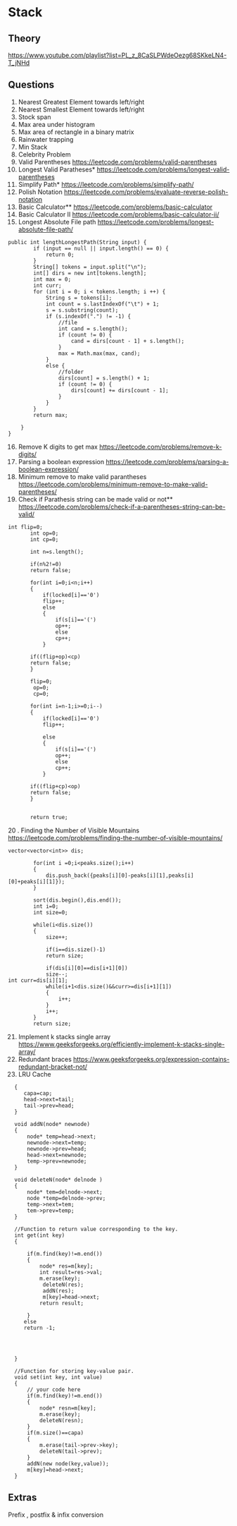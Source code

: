 # Stack



## Theory

https://www.youtube.com/playlist?list=PL_z_8CaSLPWdeOezg68SKkeLN4-T_jNHd


## Questions

1. Nearest Greatest Element towards left/right
2. Nearest Smallest  Element towards left/right
3. Stock span
4. Max area under histogram
5. Max area of rectangle in a binary matrix
6. Rainwater trapping
7. Min Stack
8. Celebrity Problem
9. Valid Parentheses https://leetcode.com/problems/valid-parentheses
10. Longest Valid Paratheses* https://leetcode.com/problems/longest-valid-parentheses
11. Simplify Path* https://leetcode.com/problems/simplify-path/
12. Polish Notation https://leetcode.com/problems/evaluate-reverse-polish-notation
13. Basic Calculator** https://leetcode.com/problems/basic-calculator
14. Basic Calculator II https://leetcode.com/problems/basic-calculator-ii/
15. Longest Absolute File path https://leetcode.com/problems/longest-absolute-file-path/

``` 
public int lengthLongestPath(String input) {
        if (input == null || input.length() == 0) {
            return 0;
        }
        String[] tokens = input.split("\n");
        int[] dirs = new int[tokens.length];
        int max = 0;
        int curr;
        for (int i = 0; i < tokens.length; i ++) {
            String s = tokens[i];
            int count = s.lastIndexOf("\t") + 1;
            s = s.substring(count);
            if (s.indexOf(".") != -1) {
                //file
                int cand = s.length();
                if (count != 0) {
                    cand = dirs[count - 1] + s.length();
                }
                max = Math.max(max, cand);
            }
            else {
                //folder
                dirs[count] = s.length() + 1;
                if (count != 0) {
                    dirs[count] += dirs[count - 1];
                }
            }
        }
        return max;
        
    }
} 
```

16. Remove K digits to get max https://leetcode.com/problems/remove-k-digits/
17. Parsing a boolean expression https://leetcode.com/problems/parsing-a-boolean-expression/
18. Minimum remove to make valid parantheses https://leetcode.com/problems/minimum-remove-to-make-valid-parentheses/
19. Check if Parathesis string can be made valid or not** https://leetcode.com/problems/check-if-a-parentheses-string-can-be-valid/
 ```
 int flip=0;
        int op=0;
        int cp=0;

        int n=s.length();

        if(n%2!=0)
        return false;

        for(int i=0;i<n;i++)
        {
            if(locked[i]=='0')
            flip++;
            else
            {
                if(s[i]=='(')
                op++;
                else
                cp++;
            }
           
        if((flip+op)<cp)
        return false; 
        }

        flip=0;
         op=0;
         cp=0;

        for(int i=n-1;i>=0;i--)
        {
            if(locked[i]=='0')
            flip++;

            else
            {
                if(s[i]=='(')
                op++;
                else
                cp++;
            }
          
        if((flip+cp)<op)
        return false;  
        } 

       
        return true;  
```

20 . Finding the Number of Visible Mountains https://leetcode.com/problems/finding-the-number-of-visible-mountains/

```
vector<vector<int>> dis;

        for(int i =0;i<peaks.size();i++)
        {
            dis.push_back({peaks[i][0]-peaks[i][1],peaks[i][0]+peaks[i][1]});
        }

        sort(dis.begin(),dis.end());
        int i=0;
        int size=0;

        while(i<dis.size())
        {
            size++;

            if(i==dis.size()-1)
            return size;

            if(dis[i][0]==dis[i+1][0])
            size--;
int curr=dis[i][1];
            while(i+1<dis.size()&&curr>=dis[i+1][1])
            {
                i++;
            }
            i++;
        }
        return size;

```
21. Implement k stacks single array https://www.geeksforgeeks.org/efficiently-implement-k-stacks-single-array/
22. Redundant braces https://www.geeksforgeeks.org/expression-contains-redundant-bracket-not/
23. LRU Cache

  ``` LRUCache(int cap)
    {
       capa=cap;
       head->next=tail;
       tail->prev=head;
    }
    
    void addN(node* newnode)
    {
        node* temp=head->next;
        newnode->next=temp;
        newnode->prev=head;
        head->next=newnode;
        temp->prev=newnode;
    }
    
    void deleteN(node* delnode )
    {
        node* tem=delnode->next;
        node *temp=delnode->prev;
        temp->next=tem;
        tem->prev=temp;
    }
    
    //Function to return value corresponding to the key.
    int get(int key)
    {
        
        if(m.find(key)!=m.end())
        {
            node* res=m[key];
            int result=res->val;
            m.erase(key);
             deleteN(res);
             addN(res);
             m[key]=head->next;
            return result;
           
        }
       else
       return -1;
       
       
       
       
    }
    
    //Function for storing key-value pair.
    void set(int key, int value)
    {
        // your code here 
        if(m.find(key)!=m.end())
        {
            node* resn=m[key];
            m.erase(key);
            deleteN(resn);
        }
        if(m.size()==capa)
        {
            m.erase(tail->prev->key);
            deleteN(tail->prev);
        }
        addN(new node(key,value));
        m[key]=head->next;
    }

```

## Extras 

Prefix , postfix & infix conversion
